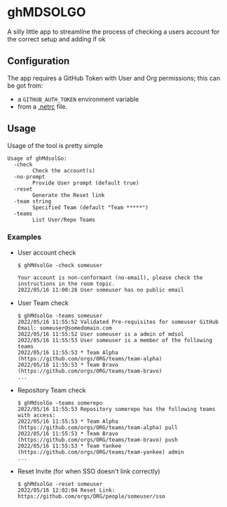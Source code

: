 # ghMDSOLGO

A silly little app to streamline the process of checking a users account for the correct setup and adding if ok

## Configuration
The app requires a GitHub Token with User and Org permissions; this can be got from:
* a `GITHUB_AUTH_TOKEN` environment variable 
* from a [.netrc](https://www.gnu.org/software/inetutils/manual/html_node/The-_002enetrc-file.html) file.

## Usage
Usage of the tool is pretty simple
  ```shell
  Usage of ghMdsolGo:
    -check
          Check the account(s)
    -no-prompt
          Provide User prompt (default true)
    -reset
          Generate the Reset link
    -team string
          Specified Team (default "Team *****")
    -teams
          List User/Repo Teams
  ```

### Examples

* User account check
    ```shell
    $ ghMdsolGo -check someuser
    
    Your account is non-conformant (no-email), please check the instructions in the room topic.
    2022/05/16 11:00:28 User someuser has no public email
    ```
* User Team check
  ```shell
  $ ghMdsolGo -teams someuser
  2022/05/16 11:55:52 Validated Pre-requisites for someuser GitHub Email: someuser@somedomain.com
  2022/05/16 11:55:52 User someuser is a admin of mdsol
  2022/05/16 11:55:53 User someuser is a member of the following teams
  2022/05/16 11:55:53 * Team Alpha (https://github.com/orgs/ORG/teams/team-alpha)
  2022/05/16 11:55:53 * Team Bravo (https://github.com/orgs/ORG/teams/team-bravo)
  ...
  ```
* Repository Team check
  ```shell
  $ ghMdsolGo -teams somerepo
  2022/05/16 11:55:53 Repository somerepo has the following teams with access:
  2022/05/16 11:55:53 * Team Alpha (https://github.com/orgs/ORG/teams/team-alpha) pull
  2022/05/16 11:55:53 * Team Bravo (https://github.com/orgs/ORG/teams/team-bravo) push
  2022/05/16 11:55:53 * Team Yankee (https://github.com/orgs/ORG/teams/team-yankee) admin
  ...
  ```
* Reset Invite (for when SSO doesn't link correctly)
  ```shell
  $ ghMdsolGo -reset someuser 
  2022/05/16 12:02:04 Reset Link: https://github.com/orgs/ORG/people/someuser/sso
  ```